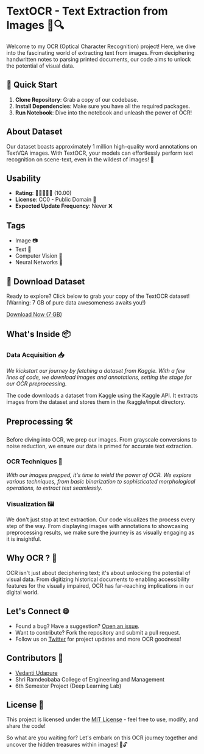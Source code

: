# TextOCR - Text Extraction from Images 📸🔍

Welcome to my OCR (Optical Character Recognition) project! Here, we dive into the fascinating world of extracting text from images. From deciphering handwritten notes to parsing printed documents, our code aims to unlock the potential of visual data.

## 🚀 Quick Start

1. **Clone Repository**: Grab a copy of our codebase.
2. **Install Dependencies**: Make sure you have all the required packages.
3. **Run Notebook**: Dive into the notebook and unleash the power of OCR!


## About Dataset

Our dataset boasts approximately 1 million high-quality word annotations on TextVQA images. With TextOCR, your models can effortlessly perform text recognition on scene-text, even in the wildest of images! 🚀

## Usability

- **Rating**: 🌟🌟🌟🌟🌟 (10.00)
- **License**: CC0 - Public Domain 🎉
- **Expected Update Frequency**: Never ❌

## Tags

- Image 📷
- Text 📝
- Computer Vision 👀
- Neural Networks 🧠

## 🚀 Download Dataset

Ready to explore? Click below to grab your copy of the TextOCR dataset! (Warning: 7 GB of pure data awesomeness awaits you!)

[Download Now (7 GB)]([kaggle_link](https://www.kaggle.com/datasets/robikscube/textocr-text-extraction-from-images-dataset))


## What's Inside 📦

### Data Acquisition 📥

_We kickstart our journey by fetching a dataset from Kaggle. With a few lines of code, we download images and annotations, setting the stage for our OCR preprocessing._

The code downloads a dataset from Kaggle using the Kaggle API. It extracts images from the dataset and stores them in the /kaggle/input directory.

## Preprocessing 🛠️

Before diving into OCR, we prep our images. From grayscale conversions to noise reduction, we ensure our data is primed for accurate text extraction.

### OCR Techniques 🤖

_With our images prepped, it's time to wield the power of OCR. We explore various techniques, from basic binarization to sophisticated morphological operations, to extract text seamlessly._

### Visualization 🖼️

We don't just stop at text extraction. Our code visualizes the process every step of the way. From displaying images with annotations to showcasing preprocessing results, we make sure the journey is as visually engaging as it is insightful.

## Why OCR ? 🌟

OCR isn't just about deciphering text; it's about unlocking the potential of visual data. From digitizing historical documents to enabling accessibility features for the visually impaired, OCR has far-reaching implications in our digital world.

## Let's Connect 🌐

- Found a bug? Have a suggestion? [Open an issue](link-to-issues).
- Want to contribute? Fork the repository and submit a pull request.
- Follow us on [Twitter](twitter-link) for project updates and more OCR goodness!

## Contributors 🙌

- [Vedanti Udapure]([vedanti-u](https://github.com/vedanti-u))
- Shri Ramdeobaba College of Engineering and Management
- 6th Semester Project (Deep Learning Lab)

## License 📜

This project is licensed under the [MIT License](LICENSE) - feel free to use, modify, and share the code!

So what are you waiting for? Let's embark on this OCR journey together and uncover the hidden treasures within images! 💬🔓
